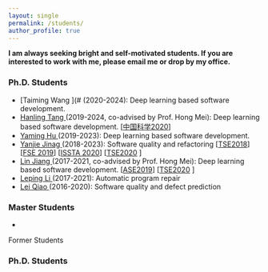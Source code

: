 ```yaml
---
layout: single
permalink: /students/
author_profile: true
---
```

 **I am always seeking bright and self-motivated students. If you are interested to work with me, please email me or drop by my office.**
 
### Ph.D. Students

* [Taiming Wang ](# (2020-2024): Deep learning based software development.
* [Hanling Tang ](#) (2019-2024, co-advised by Prof. Hong Mei): Deep learning based software development.  [<a href="https://rdcu.be/b6ln4 ">中国科学2020</a>]
* [Yaming Hu ](#) (2019-2023): Deep learning based software development.
* [Yanjie Jinag ](#) (2018-2023): Software quality and refactoring  [<a href="https://ieeexplore.ieee.org/document/8454758">TSE2018</a>]  [<a href="https://dl.acm.org/doi/abs/10.1145/3338906.3338929">FSE 2019</a>]  [<a href="https://dl.acm.org/doi/10.1145/3395363.3397355">ISSTA 2020</a>]  [<a href="https://ieeexplore.ieee.org/document/9096573">TSE2020</a> ]
* [Lin Jiang ](#) (2017-2021, co-advised by Prof. Hong Mei): Deep learning based software development.   [<a href="https://ieeexplore.ieee.org/document/8952208">ASE2019</a>]   [<a href="https://ieeexplore.ieee.org/document/9171589">TSE2020</a> ]
* [Leping Li ](#) (2017-2021): Automatic program repair
* [Lei Qiao ](#) (2016-2020): Software quality and defect prediction

### Master Students

* []()

Former Students
### Ph.D. Students


